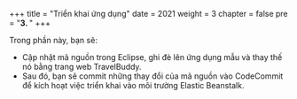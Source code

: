 +++
title = "Triển khai ứng dụng"
date = 2021
weight = 3
chapter = false
pre = "<b>3. </b>"
+++

Trong phần này, bạn sẽ:
- Cập nhật mã nguồn trong Eclipse, ghi đè lên ứng dụng mẫu và thay thế nó bằng trang web TravelBuddy.
- Sau đó, bạn sẽ commit những thay đổi của mã nguồn vào CodeCommit để kích hoạt việc triển khai vào môi trường Elastic Beanstalk.